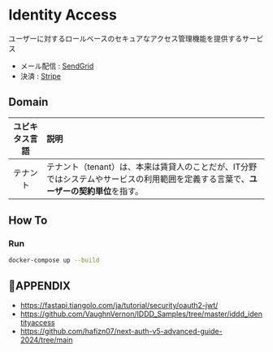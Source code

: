 # Identity Access
ユーザーに対するロールベースのセキュアなアクセス管理機能を提供するサービス

 - メール配信 : [SendGrid](https://sendgrid.kke.co.jp/)
 - 決済 : [Stripe](https://stripe.com/jp)

## Domain

| ユビキタス言語 | 説明                                                                                                             |
|:-----------:|:---------------------------------------------------------------------------------------------------------------|
| テナント | テナント（tenant）は、本来は賃貸人のことだが、IT分野ではシステムやサービスの利用範囲を定義する言葉で、**ユーザーの契約単位**を指す。 |

## How To
### Run

```bash
docker-compose up --build
```

## 🔗APPENDIX

 - https://fastapi.tiangolo.com/ja/tutorial/security/oauth2-jwt/
 - https://github.com/VaughnVernon/IDDD_Samples/tree/master/iddd_identityaccess
 - https://github.com/hafizn07/next-auth-v5-advanced-guide-2024/tree/main
